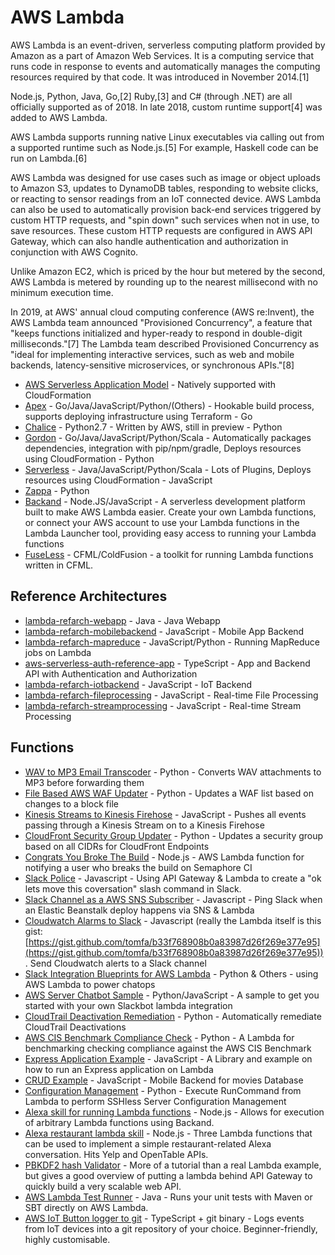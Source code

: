 # AWS Lambda

AWS Lambda is an event-driven, serverless computing platform provided by Amazon as a part of Amazon Web Services. It is a computing service that runs code in response to events and automatically manages the computing resources required by that code. It was introduced in November 2014.[1]

Node.js, Python, Java, Go,[2] Ruby,[3] and C# (through .NET) are all officially supported as of 2018. In late 2018, custom runtime support[4] was added to AWS Lambda.

AWS Lambda supports running native Linux executables via calling out from a supported runtime such as Node.js.[5] For example, Haskell code can be run on Lambda.[6]

AWS Lambda was designed for use cases such as image or object uploads to Amazon S3, updates to DynamoDB tables, responding to website clicks, or reacting to sensor readings from an IoT connected device. AWS Lambda can also be used to automatically provision back-end services triggered by custom HTTP requests, and "spin down" such services when not in use, to save resources. These custom HTTP requests are configured in AWS API Gateway, which can also handle authentication and authorization in conjunction with AWS Cognito.

Unlike Amazon EC2, which is priced by the hour but metered by the second, AWS Lambda is metered by rounding up to the nearest millisecond with no minimum execution time.

In 2019, at AWS' annual cloud computing conference (AWS re:Invent), the AWS Lambda team announced "Provisioned Concurrency", a feature that "keeps functions initialized and hyper-ready to respond in double-digit milliseconds."[7] The Lambda team described Provisioned Concurrency as "ideal for implementing interactive services, such as web and mobile backends, latency-sensitive microservices, or synchronous APIs."[8]

 

*   [AWS Serverless Application Model](http://docs.aws.amazon.com/lambda/latest/dg/deploying-lambda-apps.html#serverless_app) - Natively supported with CloudFormation
*   [Apex](http://apex.run/) - Go/Java/JavaScript/Python/(Others) - Hookable build process, supports deploying infrastructure using Terraform - Go
*   [Chalice](https://github.com/awslabs/chalice) - Python2.7 - Written by AWS, still in preview - Python
*   [Gordon](https://github.com/jorgebastida/gordon) - Go/Java/JavaScript/Python/Scala - Automatically packages dependencies, integration with pip/npm/gradle, Deploys resources using CloudFormation - Python
*   [Serverless](https://github.com/serverless/serverless) - Java/JavaScript/Python/Scala - Lots of Plugins, Deploys resources using CloudFormation - JavaScript
*   [Zappa](https://github.com/Miserlou/Zappa) - Python
*   [Backand](https://www.backand.com) - Node.JS/JavaScript - A serverless development platform built to make AWS Lambda easier. Create your own Lambda functions, or connect your AWS account to use your Lambda functions in the Lambda Launcher tool, providing easy access to running your Lambda functions
*   [FuseLess](https://fuseless.org) - CFML/ColdFusion - a toolkit for running Lambda functions written in CFML.

[](#reference-architectures)Reference Architectures
---------------------------------------------------

*   [lambda-refarch-webapp](https://github.com/awslabs/lambda-refarch-webapp/tree/master/lambda-functions) - Java - Java Webapp
*   [lambda-refarch-mobilebackend](https://github.com/awslabs/lambda-refarch-mobilebackend) - JavaScript - Mobile App Backend
*   [lambda-refarch-mapreduce](https://github.com/awslabs/lambda-refarch-mapreduce) - JavaScript/Python - Running MapReduce jobs on Lambda
*   [aws-serverless-auth-reference-app](https://github.com/awslabs/aws-serverless-auth-reference-app) - TypeScript - App and Backend API with Authentication and Authorization
*   [lambda-refarch-iotbackend](https://github.com/awslabs/lambda-refarch-iotbackend) - JavaScript - IoT Backend
*   [lambda-refarch-fileprocessing](https://github.com/awslabs/lambda-refarch-fileprocessing) - JavaScript - Real-time File Processing
*   [lambda-refarch-streamprocessing](https://github.com/awslabs/lambda-refarch-streamprocessing) - JavaScript - Real-time Stream Processing

[](#functions)Functions
-----------------------

*   [WAV to MP3 Email Transcoder](https://github.com/jrstarke/email-audio-convert) - Python - Converts WAV attachments to MP3 before forwarding them
*   [File Based AWS WAF Updater](https://github.com/SilkStart/lambda-functions/tree/master/waf-file-based-ip-set) - Python - Updates a WAF list based on changes to a block file
*   [Kinesis Streams to Kinesis Firehose](https://github.com/awslabs/lambda-streams-to-firehose) - JavaScript - Pushes all events passing through a Kinesis Stream on to a Kinesis Firehose
*   [CloudFront Security Group Updater](https://github.com/SilkStart/aws-cloudfront-samples/tree/master/update_security_groups_lambda) - Python - Updates a security group based on all CIDRs for CloudFront Endpoints
*   [Congrats You Broke The Build](https://github.com/nikolalsvk/congrats-you-broke-the-build) - Node.js - AWS Lambda function for notifying a user who breaks the build on Semaphore CI
*   [Slack Police](https://medium.com/@farski/learn-aws-api-gateway-with-the-slack-police-ca8d636e9fc0#.8txdk7mph) - Javascript - Using API Gateway & Lambda to create a "ok lets move this coversation" slash command in Slack.
*   [Slack Channel as a AWS SNS Subscriber](https://medium.com/cohealo-engineering/how-set-up-a-slack-channel-to-be-an-aws-sns-subscriber-63b4d57ad3ea#.8wdbdzllh) - Javascript - Ping Slack when an Elastic Beanstalk deploy happens via SNS & Lambda
*   [Cloudwatch Alarms to Slack](http://notes.webutvikling.org/send-aws-cloudwatch-alarms-to-slack/) - Javascript (really the Lambda itself is this gist: [https://gist.github.com/tomfa/b33f768908b0a83987d26f269e377e95](https://gist.github.com/tomfa/b33f768908b0a83987d26f269e377e95)). Send Cloudwatch alerts to a Slack channel
*   [Slack Integration Blueprints for AWS Lambda](https://aws.amazon.com/blogs/aws/new-slack-integration-blueprints-for-aws-lambda/) - Python & Others - using AWS Lambda to power chatops
*   [AWS Server Chatbot Sample](https://github.com/awslabs/aws-serverless-chatbot-sample) - Python/JavaScript - A sample to get you started with your own Slackbot lambda integration
*   [CloudTrail Deactivation Remediation](https://github.com/awslabs/aws-security-automation/tree/master/CloudTrailRemediation) - Python - Automatically remediate CloudTrail Deactivations
*   [AWS CIS Benchmark Compliance Check](https://github.com/awslabs/aws-security-benchmark) - Python - A Lambda for benchmarking checking compliance against the AWS CIS Benchmark
*   [Express Application Example](https://github.com/awslabs/aws-serverless-express) - JavaScript - A Library and example on how to run an Express application on Lambda
*   [CRUD Example](https://github.com/awslabs/aws-serverless-crud-sample) - JavaScript - Mobile Backend for movies Database
*   [Configuration Management](https://github.com/awslabs/lambda-runcommand-configuration-management) - Python - Execute RunCommand from Lambda to perform SSHless Server Configuration Management
*   [Alexa skill for running Lambda functions](https://github.com/backand/alexa_function_runner_skill) - Node.js - Allows for execution of arbitrary Lambda functions using Backand.
*   [Alexa restaurant lambda skill](https://github.com/backand/alexa_lambda_skill_demo) - Node.js - Three Lambda functions that can be used to implement a simple restaurant-related Alexa conversation. Hits Yelp and OpenTable APIs.
*   [PBKDF2 hash Validator](http://dchua.com/2016/03/22/writing-a-serverless-python-microservice-with-aws-lambda-and-aws-api-gateway/) - More of a tutorial than a real Lambda example, but gives a good overview of putting a lambda behind API Gateway to quickly build a very scalable web API.
*   [AWS Lambda Test Runner](https://github.com/automatictester/lambda-test-runner) - Java - Runs your unit tests with Maven or SBT directly on AWS Lambda.
*   [AWS IoT Button logger to git](https://github.com/kachkaev/aws-iot-button-logger-to-git/) - TypeScript + git binary - Logs events from IoT devices into a git repository of your choice. Beginner-friendly, highly customisable.